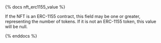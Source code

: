 {% docs nft_erc1155_value %}

If the NFT is an ERC-1155 contract, this field may be one or greater, representing the number of tokens. If it is not an ERC-1155 token, this value will be null.

{% enddocs %}